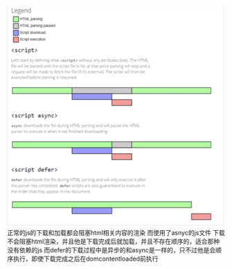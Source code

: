 ![async,defer](../src/imgs/async,defer.png)
正常的js的下载和加载都会阻塞html相关内容的渲染
而使用了asnyc的js文件 下载不会阻塞html渲染，并且他是下载完成后就加载，并且不存在顺序的，适合那种没有依赖的js
而defer的下载过程中是异步的和async是一样的，只不过他是会顺序执行，即使下载完成之后在domcontentloaded前执行
